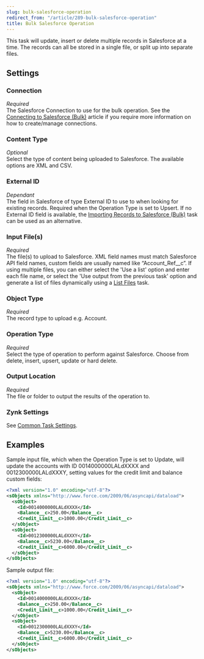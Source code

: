 ```yaml
---
slug: bulk-salesforce-operation
redirect_from: "/article/289-bulk-salesforce-operation"
title: Bulk Salesforce Operation
---
```



This task will update, insert or delete multiple records in Salesforce at a time. The records can all be stored in a single file, or split up into separate files.


## Settings
### Connection
_Required_  
The Salesforce Connection to use for the bulk operation. See the [Connecting to Salesforce (Bulk)](connecting-to-salesforce-(bulk)) article if you require more information on how to create/manage connections.

### Content Type
_Optional_  
Select the type of content being uploaded to Salesforce. The available options are XML and CSV.

### External ID
_Dependant_  
The field in Salesforce of type External ID to use to when looking for existing records. Required when the Operation Type is set to Upsert. If no External ID field is available, the [Importing Records to Salesforce (Bulk)](importing-records-to-salesforce-bulk) task can be used as an alternative.

### Input File(s)
_Required_  
The file(s) to upload to Salesforce. XML field names must match Salesforce API field names, custom fields are usually named like “Account_Ref__c”. If using multiple files, you can either select the 'Use a list' option and enter each file name, or select the 'Use output from the previous task' option and generate a list of files dynamically using a  [List Files](list-files) task.

### Object Type
_Required_  
The record type to upload e.g. Account.

### Operation Type
_Required_  
Select the type of operation to perform against Salesforce. Choose from delete, insert, upsert, update or hard delete.

### Output Location
_Required_  
The file or folder to output the results of the operation to. 

### Zynk Settings
See [Common Task Settings](common-task-settings).

## Examples

Sample input file, which when the Operation Type is set to Update, will update the accounts with ID 0014000000LALdXXXX and 0012300000LALdXXXY, setting values for the credit limit and balance custom fields:
```xml
<?xml version="1.0" encoding="utf-8"?>
<sObjects xmlns="http://www.force.com/2009/06/asyncapi/dataload">
  <sObject>
    <Id>0014000000LALdXXXX</Id>
    <Balance__c>250.00</Balance__c>
    <Credit_Limit__c>1000.00</Credit_Limit__c>
  </sObject>
  <sObject>
    <Id>0012300000LALdXXXY</Id>
    <Balance__c>5230.00</Balance__c>
    <Credit_Limit__c>6000.00</Credit_Limit__c>
  </sObject>
</sObjects>
```

Sample output file:
```xml
<?xml version="1.0" encoding="utf-8"?>
<sObjects xmlns="http://www.force.com/2009/06/asyncapi/dataload">
  <sObject>
    <Id>0014000000LALdXXXX</Id>
    <Balance__c>250.00</Balance__c>
    <Credit_Limit__c>1000.00</Credit_Limit__c>
  </sObject>
  <sObject>
    <Id>0012300000LALdXXXY</Id>
    <Balance__c>5230.00</Balance__c>
    <Credit_Limit__c>6000.00</Credit_Limit__c>
  </sObject>
</sObjects>
```
